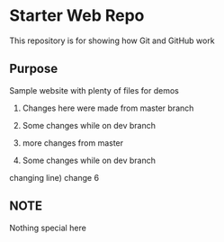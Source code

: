 # Starter Web Repo

This repository is for showing how Git and GitHub work

## Purpose

Sample website with plenty of files for demos

1) Changes here were made from master branch


2) Some changes while on dev branch

3) more changes from master

2) Some changes while on dev branch

changing line) change 6

## NOTE

Nothing special here